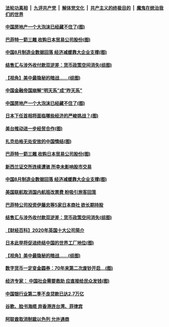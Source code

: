 ####  [法轮功真相](../../../../basic/blob/master/README.md?t=09011131) &nbsp;|&nbsp; [九评共产党](../../../../9ping.md/blob/master/README.md?t=09011131) &nbsp;|&nbsp; [解体党文化](../../../../jtdwh.md/blob/master/README.md?t=09011131)  &nbsp;|&nbsp; [共产主义的终极目的](../../../../gczydzjmd.md/blob/master/README.md?t=09011131) &nbsp;|&nbsp; [魔鬼在统治我们的世界](../../../../mgztzwmdsj.md/blob/master/README.md?t=09011131) 


#### [中国房地产一个大泡沫已经藏不住了(图)](../pages/p5/944753.md?t=09011131) 

#### [巴菲特一箭三雕 收购日本贸易公司股份(图)](../pages/p5/944743.md?t=09011131) 

#### [中国8月制造业数据回落 经济减缓靠大企业支撑(图)](../pages/p5/944730.md?t=09011131) 

#### [结售汇与涉外收付款双逆差：货币政策空间消失(组图)](../pages/p5/944685.md?t=09011131) 

#### [【视角】美中最隐秘的暗战……(组图)](../pages/p5/944679.md?t=09011131) 


#### [中国金融帝国崩解“明天系”成“昨天系”](../pages/p5/944771.md?t=09011131) 

#### [中国房地产一个大泡沫已经藏不住了(图)](../pages/p5/944753.md?t=09011131) 

#### [日本下任首相将面临哪些经济的严峻挑战？(图)](../pages/p5/944752.md?t=09011131) 

#### [美台推动进一步经贸合作(图)](../pages/p5/944764.md?t=09011131) 

#### [扎克伯格无处安放的中国情结(图)](../pages/p5/944762.md?t=09011131) 

#### [巴菲特一箭三雕 收购日本贸易公司股份(图)](../pages/p5/944743.md?t=09011131) 

#### [新西兰证交所连续遭骇 所幸未影响股市交易](../pages/p5/944732.md?t=09011131) 

#### [中国8月制造业数据回落 经济减缓靠大企业支撑(图)](../pages/p5/944730.md?t=09011131) 

#### [美国联航取消国内航班改票费 盼吸引旅客回笼](../pages/p5/944700.md?t=09011131) 

#### [巴菲特公司投资伊藤忠等5家日本商社 欲长期持股](../pages/p5/944697.md?t=09011131) 

#### [结售汇与涉外收付款双逆差：货币政策空间消失(组图)](../pages/p5/944685.md?t=09011131) 

#### [【财经百科】2020年英国十大公司简介](../pages/p5/944683.md?t=09011131) 

#### [日本此举将促进终结中国的世界工厂地位(图)](../pages/p5/944631.md?t=09011131) 

#### [【视角】美中最隐秘的暗战……(组图)](../pages/p5/944679.md?t=09011131) 

#### [数字货币一定变金圆券：70年来第二次废钞开启…(图)](../pages/p5/944674.md?t=09011131) 

#### [经济专家： 中国社会需要救助 应直接给民众发钱(图)](../pages/p5/944663.md?t=09011131) 

#### [中国银行业第二季不良贷款已达2.7万亿](../pages/p5/944659.md?t=09011131) 

#### [谷歌、脸书海缆 弃香港连台湾、菲律宾](../pages/p5/944654.md?t=09011131) 

#### [阿联酋取消制裁以色列 允许通商](../pages/p5/944647.md?t=09011131) 

